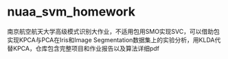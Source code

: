 # nuaa_svm_homework
南京航空航天大学高级模式识别大作业，不适用包用SMO实现SVC，可以借助包实现KPCA与PCA在Iris和Image Segmentation数据集上的实验分析，用KLDA代替KPCA，仓库包含完整项目和作业报告以及算法详细pdf
